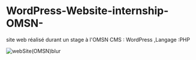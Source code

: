 # WordPress-Website-internship-OMSN-
site web réalisé durant un stage à l'OMSN CMS : WordPress ,Langage :PHP



![webSite(OMSN)blur](https://user-images.githubusercontent.com/83381574/220174190-e014ae91-604e-4098-afce-09284d7b4e93.png)

